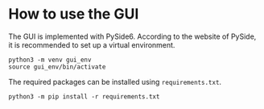 # How to use the GUI
The GUI is implemented with PySide6.
According to the website of PySide, it is recommended to set up a virtual environment.
```
python3 -m venv gui_env
source gui_env/bin/activate
```
The required packages can be installed using `requirements.txt`.
```
python3 -m pip install -r requirements.txt
```